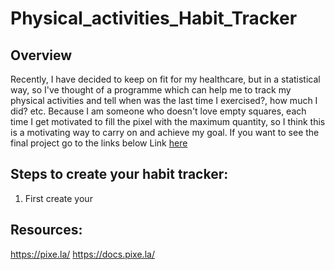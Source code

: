 # Physical_activities_Habit_Tracker
## Overview
Recently, I have decided to keep on fit for my healthcare, but in a statistical way, so I've thought of a programme which can help me to track my physical activities and tell when was the last time I exercised?, how much I did? etc. Because I am someone who doesn't love empty squares, each time I get motivated to fill the pixel with the maximum quantity, so I think this is a motivating way to carry on and achieve my goal.
If you want to see the final project go to the links below
Link [here](https://https://pixe.la/v1/users/khouloud/graphs/graph2.html)
## Steps to create your habit tracker:
1. First create your 


## Resources:
https://pixe.la/
https://docs.pixe.la/

